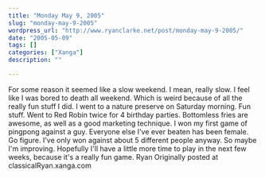 ```yaml
---
title: "Monday May 9, 2005"
slug: "monday-may-9-2005"
wordpress_url: "http://www.ryanclarke.net/post/monday-may-9-2005/"
date: "2005-05-09"
tags: []
categories: ["Xanga"]
description: ""

---
```


For some reason it seemed like a slow weekend. I mean, really slow. I feel like I was bored to death all weekend. Which is weird because of all the really fun stuff I did.
 I went to a nature preserve on Saturday morning. Fun stuff.
 Went to Red Robin twice for 4 birthday parties. Bottomless fries are awesome, as well as a good marketing technique.
 I won my first game of pingpong against a guy. Everyone else I've ever beaten has been female. Go figure. I've only won against about 5 different people anyway. So maybe I'm improving. Hopefully I'll have a little more time to play in the next few weeks, because it's a really fun game.
 Ryan
Originally posted at classicalRyan.xanga.com
